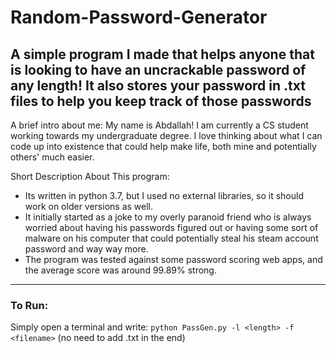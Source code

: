 # Random-Password-Generator
A simple program I made that helps anyone that is looking to have an uncrackable password of any length! It also stores your password in .txt files to help you keep track of those passwords
------------------------------------------------------------------------------------------------------------------------
A brief intro about me:
  My name is Abdallah! I am currently a CS student working towards my undergraduate degree. I love thinking about what I can code up into existence that could help make life, both mine and potentially others' much easier.
  
<!-- ---------------- ---------------- ---------------- ---------------- ---------------- ---------------- ---------------- -->

Short Description About This program:
  - Its written in python 3.7, but I used no external libraries, so it should work on older versions as well.
  - It initially started as a joke to my overly paranoid friend who is always worried about having his passwords figured out or       having some sort of malware on his computer that could potentially steal his steam account password and way way more.
  - The program was tested against some password scoring web apps, and the average score was around 99.89% strong.

<hr>
<h3>To Run:</h3>

Simply open a terminal and write: `python PassGen.py -l <length> -f <filename>` (no need to add .txt in the end)
  
